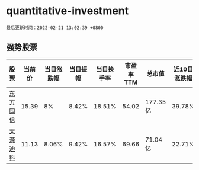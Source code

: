# quantitative-investment

`最后更新时间：2022-02-21 13:02:39 +0800`

## 强势股票

|股票|当前价|当日涨跌幅|当日振幅|当日换手率|市盈率TTM|总市值|近10日涨跌幅|
|----|----|----|----|----|----|----|----|
|[东方国信](https://xueqiu.com/S/SZ300166)|15.39|8%|8.42%|18.51%|54.02|177.35亿|39.78%|
|[天源迪科](https://xueqiu.com/S/SZ300047)|11.13|8.06%|9.42%|16.57%|69.66|71.04亿|22.71%|
